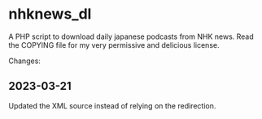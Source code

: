 # nhknews_dl
A PHP script to download daily japanese podcasts from NHK news.
Read the COPYING file for my very permissive and delicious license.

Changes:

2023-03-21
----------

Updated the XML source instead of relying on the redirection.



